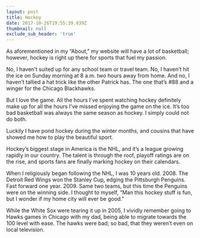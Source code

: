 ```yaml
---
layout: post
title: Hockey
date: 2017-10-26T19:55:39.839Z
thumbnail: null
exclude_sub_header: 'true'
---
```

As aforementioned in my “About,” my website will have a lot of basketball; however, hockey is right up there for sports that fuel my passion. 

No, I haven’t suited up for any school team or travel team. No, I haven’t hit the ice on Sunday morning at 8 a.m. two hours away from home. And no, I haven’t tallied a hat trick like the other Patrick has. The one that’s #88 and a winger for the Chicago Blackhawks. 

But I love the game. All the hours I’ve spent watching hockey definitely make up for all the hours I’ve missed enjoying the game on the ice. It’s too bad basketball was always the same season as hockey. I simply could not do both. 

Luckily I have pond hockey during the winter months, and cousins that have showed me how to play the beautiful sport. 

Hockey’s biggest stage in America is the NHL, and it’s a league growing rapidly in our country. The talent is through the roof, playoff ratings are on the rise, and sports fans are finally marking hockey on their calendars. 

When I religiously began following the NHL, I was 10 years old. 2008. The Detroit Red Wings won the Stanley Cup, edging the Pittsburgh Penguins. Fast forward one year. 2009. Same two teams, but this time the Penguins were on the winning side. I thought to myself, “Man this hockey stuff is fun, but I wonder if my home city will ever be good.”

While the White Sox were tearing it up in 2005, I vividly remember going to Hawks games in Chicago with my dad, being able to migrate towards the 100 level with ease. The hawks were bad; so bad, that they weren’t even on local television. 
